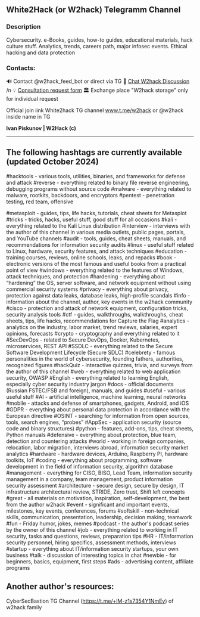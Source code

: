 ## White2Hack (or W2hack) Telegramm Channel 

### Description
Cybersecurity. e-Books, guides, how-to guides, educational materials, hack culture stuff. Analytics, trends, careers path, major infosec events. Ethical hacking and data protection

### Contacts:
🔊 Contact @w2hack_feed_bot or direct via TG
💬 [Chat W2hack Discussion](https://t.me/+VdkEIWudTi5m3dsA) /n
💡  [Consultation request form](https://forms.gle/iB9iX3BwyxJM4Ktx5)
🏛  Exchange place "W2hack storage" only for individual request 

Official join iink White2hack TG channel www.t.me/w2hack or @w2hack inside name in TG

__Ivan Piskunov | W2Hack (c)__

--- 

## The following hashtags are currently available (updated October 2024)

#hacktools - various tools, utilities, binaries, and frameworks for defense and attack
#reverse - everything related to binary file reverse engineering, debugging programs without source code
#malware - everything related to malware, rootkits, backdoors, and encryptors
#pentest  - penetration testing, red team, offensive

#metasploit - guides, tips, life hacks, tutorials, cheat sheets for Metasplot 
#tricks - tricks, hacks, useful stuff, good stuff for all occasions
#kali - everything related to the Kali Linux distribution
#interview - interviews with the author of this channel in various media outlets, public pages, portals, and YouTube channels
#audit  - tools, guides, cheat sheets, manuals, and recommendations for information security audits
#linux - useful stuff related to Linux, hardware, security features, and attack techniques 
#education - training courses, reviews, online schools, leaks, and repacks
#book - electronic versions of the most famous and useful books from a practical point of view
#windows - everything related to the features of Windows, attack techniques, and protection
#hardening - everything about “hardening” the OS, server software, and network equipment without using commercial security systems
#privacy - everything about privacy, protection against data leaks, database leaks, high-profile scandals
#info - information about the channel, author, key events in the w2hack community
#cisco - protection and attack of network equipment, configuration tricks, security analysis tools
#ctf  - guides, walkthroughs, walkthroughs, cheat sheets, tips, life hacks, recommendations for Capture the Flag
#analytics  - analytics on the industry, labor market, trend reviews, salaries, expert opinions, forecasts
#crypto - cryptography and everything related to it
#SecDevOps - related to Secure DevOps, Docker, Kubernetes, microservices, REST API
#SSDLC  - everything related to the Secure Software Development Lifecycle (Secure SDLC)
#celebrety - famous personalities in the world of cybersecurity, founding fathers, authorities, recognized figures
#hackQuiz - interactive quizzes, trivia, and surveys from the author of this channel
#web - everything related to web application security, OWASP
#English - everything related to learning English, especially cyber security industry jargon
#docs - official documents (Russian FSTEC/FSB and foreign), manuals, and guides
#useful - various useful stuff
#AI - artificial intelligence, machine learning, neural networks
#mobile - attacks and defense of smartphones, gadgets, Android, and iOS
#GDPR - everything about personal data protection in accordance with the European directive
#OSINT - searching for information from open sources, tools, search engines, “probes”
#AppSec - application security (source code and binary structures)
#python - features, add-ons, tips, cheat sheets, Python manuals
#defensive - everything about protection, blue team, detection and countering attacks
#world - working in foreign companies, relocation, labor migration, interviews abroad, information security market analytics
#hardware - hardware devices, Arduino, Raspberry PI, hardware toolkits, IoT
#coding - everything about programming, software development in the field of information security, algorithm database
#management - everything for CISO, BISO, Lead Team, information security management in a company, team management, product information security assessment
#architecture - secure design, secure by design, IT infrastructure architectural review, STRIDE, Zero trust, Shift left concepts
#great - all materials on motivation, inspiration, self-development, the best from the author w2hack
#event - significant and important events, milestones, key events, conferences, forums
#softskill - non-technical skills, communication, presentation, leadership, decision making, teamwork
#fun - Friday humor, jokes, memes
#podcast - the author's podcast series by the owner of this channel
#job - everything related to working in IT security, tasks and questions, reviews, preparation tips
#HR - IT/information security personnel, hiring specifics, assessment methods, interviews
#startup - everything about IT/information security startups, your own business
#talk - discussion of interesting topics in chat
#newbie - for beginners, basics, equipment, first steps
#ads - advertising content, affiliate programs

## Another author's resources:
CyberSecBastion TG Channel (https://t.me/+lM-z1s7354Y1NmEy) of w2hack family
